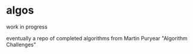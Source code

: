 # algos
work in progress

eventually a repo of completed algorithms from Martin Puryear "Algorithm Challenges"
